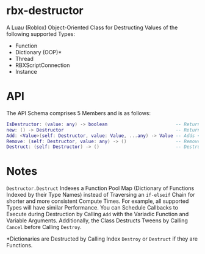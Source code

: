 # rbx-destructor
A Lua*u* (Roblox) Object-Oriented Class for Destructing Values of the following supported Types:
* Function
* Dictionary (OOP)*
* Thread
* RBXScriptConnection
* Instance

# API
The API Schema comprises 5 Members and is as follows:
```lua
IsDestructor: (value: any) -> boolean                         -- Returns a <strong>boolean</strong> indicating whether <code>Value</code> is a <strong>Destructor</strong>.
new: () -> Destructor                                         -- Returns a new <strong>Destructor</strong> object.
Add: <Value>(self: Destructor, value: Value, ...any) -> Value -- Adds <code>Value</code> to the <strong>Destructor</strong>.
Remove: (self: Destructor, value: any) -> ()                  -- Removes <code>Value</code> from the <strong>Destructor</strong>.
Destruct: (self: Destructor) -> ()                            -- Destructs all <strong>Values</strong> in the <strong>Destructor</strong>.
```

# Notes
`Destructor.Destruct` Indexes a Function Pool Map (Dictionary of Functions Indexed by their Type Names) instead of Traversing an `if-elseif` Chain for shorter and more consistent Compute Times. For example, all supported Types will have similar Performance. You can Schedule Callbacks to Execute during Destruction by Calling `Add` with the Variadic Function and Variable Arguments. Additionally, the Class Destructs Tweens by Calling `Cancel` before Calling `Destroy`.

*Dictionaries are Destructed by Calling Index `Destroy` or `Destruct` if they are Functions.
